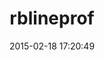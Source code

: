 ---
layout: post
title:  "rblineprof"
repo:   "tmm1/rblineprof"
date:   2015-02-18 17:20:49
gemurl: http://github.com/tmm1/rblineprof
---